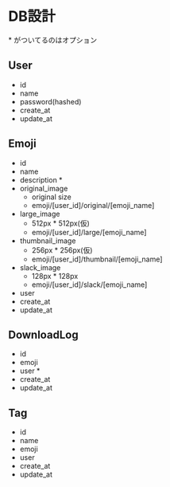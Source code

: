 # DB設計
\* がついてるのはオプション
## User
* id
* name
* password(hashed)
* create_at
* update_at

## Emoji
* id
* name
* description *
* original_image
  * original size
  * emoji/[user_id]/original/[emoji_name]
* large_image
  * 512px * 512px(仮)
  * emoji/[user_id]/large/[emoji_name]
* thumbnail_image
  * 256px * 256px(仮)
  * emoji/[user_id]/thumbnail/[emoji_name]
* slack_image
  * 128px * 128px
  * emoji/[user_id]/slack/[emoji_name]
* user
* create_at
* update_at

## DownloadLog
* id
* emoji
* user *
* create_at
* update_at

## Tag
* id
* name
* emoji
* user
* create_at
* update_at
